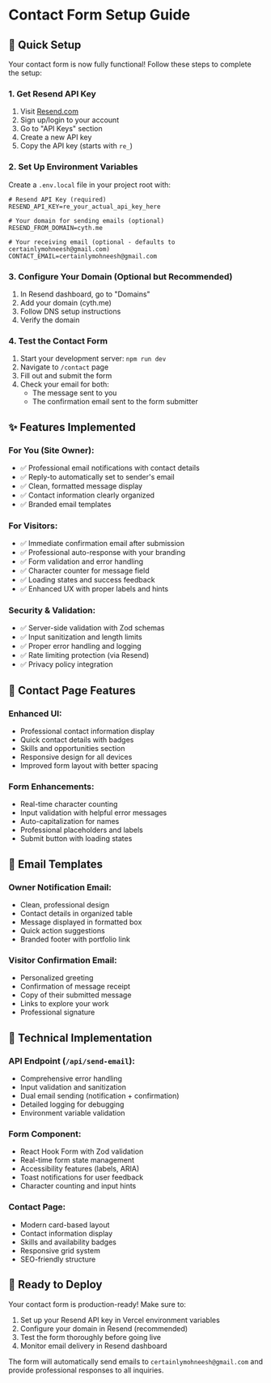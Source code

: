 # Contact Form Setup Guide

## 🚀 Quick Setup

Your contact form is now fully functional! Follow these steps to complete the setup:

### 1. Get Resend API Key
1. Visit [Resend.com](https://resend.com)
2. Sign up/login to your account
3. Go to "API Keys" section
4. Create a new API key
5. Copy the API key (starts with `re_`)

### 2. Set Up Environment Variables
Create a `.env.local` file in your project root with:

```env
# Resend API Key (required)
RESEND_API_KEY=re_your_actual_api_key_here

# Your domain for sending emails (optional)
RESEND_FROM_DOMAIN=cyth.me

# Your receiving email (optional - defaults to certainlymohneesh@gmail.com)
CONTACT_EMAIL=certainlymohneesh@gmail.com
```

### 3. Configure Your Domain (Optional but Recommended)
1. In Resend dashboard, go to "Domains"
2. Add your domain (cyth.me)
3. Follow DNS setup instructions
4. Verify the domain

### 4. Test the Contact Form
1. Start your development server: `npm run dev`
2. Navigate to `/contact` page
3. Fill out and submit the form
4. Check your email for both:
   - The message sent to you
   - The confirmation email sent to the form submitter

## ✨ Features Implemented

### For You (Site Owner):
- ✅ Professional email notifications with contact details
- ✅ Reply-to automatically set to sender's email
- ✅ Clean, formatted message display
- ✅ Contact information clearly organized
- ✅ Branded email templates

### For Visitors:
- ✅ Immediate confirmation email after submission
- ✅ Professional auto-response with your branding
- ✅ Form validation and error handling
- ✅ Character counter for message field
- ✅ Loading states and success feedback
- ✅ Enhanced UX with proper labels and hints

### Security & Validation:
- ✅ Server-side validation with Zod schemas
- ✅ Input sanitization and length limits
- ✅ Proper error handling and logging
- ✅ Rate limiting protection (via Resend)
- ✅ Privacy policy integration

## 🎨 Contact Page Features

### Enhanced UI:
- Professional contact information display
- Quick contact details with badges
- Skills and opportunities section
- Responsive design for all devices
- Improved form layout with better spacing

### Form Enhancements:
- Real-time character counting
- Input validation with helpful error messages
- Auto-capitalization for names
- Professional placeholders and labels
- Submit button with loading states

## 📧 Email Templates

### Owner Notification Email:
- Clean, professional design
- Contact details in organized table
- Message displayed in formatted box
- Quick action suggestions
- Branded footer with portfolio link

### Visitor Confirmation Email:
- Personalized greeting
- Confirmation of message receipt
- Copy of their submitted message
- Links to explore your work
- Professional signature

## 🔧 Technical Implementation

### API Endpoint (`/api/send-email`):
- Comprehensive error handling
- Input validation and sanitization
- Dual email sending (notification + confirmation)
- Detailed logging for debugging
- Environment variable validation

### Form Component:
- React Hook Form with Zod validation
- Real-time form state management
- Accessibility features (labels, ARIA)
- Toast notifications for user feedback
- Character counting and input hints

### Contact Page:
- Modern card-based layout
- Contact information display
- Skills and availability badges
- Responsive grid system
- SEO-friendly structure

## 🚀 Ready to Deploy

Your contact form is production-ready! Make sure to:

1. Set up your Resend API key in Vercel environment variables
2. Configure your domain in Resend (recommended)
3. Test the form thoroughly before going live
4. Monitor email delivery in Resend dashboard

The form will automatically send emails to `certainlymohneesh@gmail.com` and provide professional responses to all inquiries.